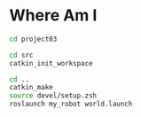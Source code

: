 # Where Am I

```bash
cd project03

cd src
catkin_init_workspace

cd ..
catkin_make
source devel/setup.zsh
roslaunch my_robot world.launch
```